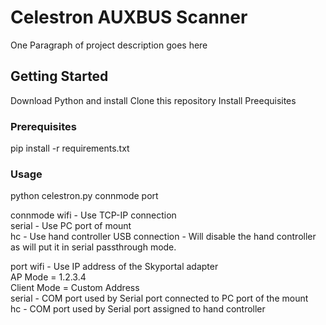 # Celestron AUXBUS Scanner

One Paragraph of project description goes here

## Getting Started

Download Python and install
Clone this repository
Install Preequisites

### Prerequisites

pip install -r requirements.txt

### Usage

python celestron.py connmode port

connmode
wifi - Use TCP-IP connection  <br />
serial - Use PC port of mount <br />
hc - Use hand controller USB connection - Will disable the hand controller as will put it in serial passthrough mode. <br />

port
wifi - Use IP address of the Skyportal adapter <br />
       AP Mode = 1.2.3.4 <br />
       Client Mode = Custom Address <br />
serial - COM port used by Serial port connected to PC port of the mount <br />
hc - COM port used by Serial port assigned to hand controller <br />
 
